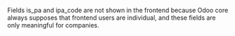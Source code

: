 Fields is_pa and ipa_code are not shown in the frontend because Odoo core always
supposes that frontend users are individual, and these fields are only meaningful for
companies.
